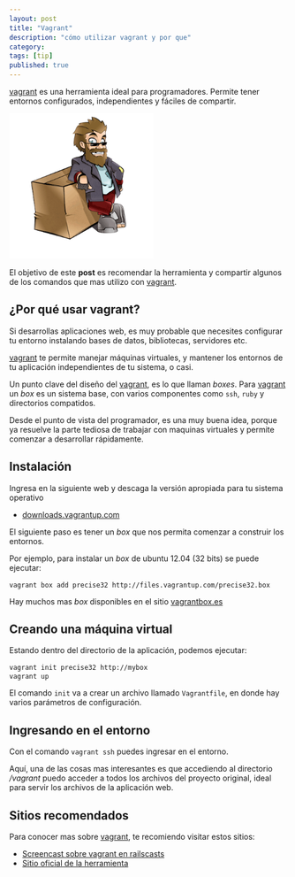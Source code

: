 ```yaml
---
layout: post
title: "Vagrant"
description: "cómo utilizar vagrant y por que"
category: 
tags: [tip]
published: true
---
```


[vagrant] es una herramienta ideal para programadores. Permite tener entornos configurados, independientes y fáciles de compartir.

![](/images/vagrant/logo.png)

El objetivo de este **post** es recomendar la herramienta y compartir algunos de los comandos que mas utilizo con [vagrant].

[vagrant]: http://vagrantup.com 

## ¿Por qué usar vagrant?

Si desarrollas aplicaciones web, es muy probable que necesites configurar tu entorno instalando bases de datos, bibliotecas, servidores etc.

[vagrant] te permite manejar máquinas virtuales, y mantener los entornos de tu aplicación independientes de tu sistema, o casi.

Un punto clave del diseño del [vagrant], es lo que llaman *boxes*. Para [vagrant] un *box* es un sistema base, con varios componentes como `ssh`, `ruby` y directorios compatidos.

Desde el punto de vista del programador, es una muy buena idea, porque ya resuelve la parte tediosa de trabajar con maquinas virtuales y permite comenzar a desarrollar rápidamente.

## Instalación

Ingresa en la siguiente web y descaga la versión apropiada para tu sistema operativo

- [downloads.vagrantup.com](http://downloads.vagrantup.com/)

El siguiente paso es tener un *box* que nos permita
comenzar a construir los entornos.

Por ejemplo, para instalar un *box* de ubuntu 12.04 (32 bits) se puede ejecutar:

    vagrant box add precise32 http://files.vagrantup.com/precise32.box

Hay muchos mas *box* disponibles en el sitio [vagrantbox.es](http://www.vagrantbox.es)



## Creando una máquina virtual

Estando dentro del directorio de la aplicación, podemos ejecutar:

    vagrant init precise32 http://mybox
    vagrant up

El comando `init` va a crear un archivo llamado `Vagrantfile`, en donde hay varios parámetros de configuración.

## Ingresando en el entorno

Con el comando `vagrant ssh` puedes ingresar en el entorno.

Aquí, una de las cosas mas interesantes es que accediendo al directorio */vagrant* puedo acceder a todos los archivos del proyecto original, ideal para servir los archivos de la aplicación web.


## Sitios recomendados

Para conocer mas sobre [vagrant], te recomiendo visitar
estos sitios:

- [Screencast sobre vagrant en railscasts](http://railscasts.com/episodes/292-virtual-machines-with-vagrant)
- [Sitio oficial de la herramienta](http://vagrantup.com)
